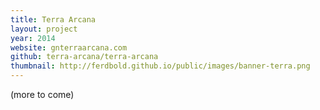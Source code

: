 ```yaml
---
title: Terra Arcana
layout: project
year: 2014
website: gnterraarcana.com
github: terra-arcana/terra-arcana
thumbnail: http://ferdbold.github.io/public/images/banner-terra.png
---
```


(more to come)